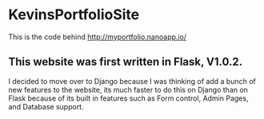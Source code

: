# KevinsPortfolioSite
This is the code behind http://myportfolio.nanoapp.io/



## This website was first written in Flask, V1.0.2. 

I decided to move over to Django because I was thinking of add a bunch of new features to the website, its much faster to do this
on Django than on Flask because of its built in features such as Form control, Admin Pages, and Database support.
